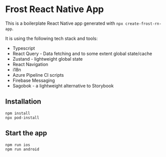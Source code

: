 # Frost React Native App

This is a boilerplate React Native app generated with `npx create-frost-rn-app`.

It is using the following tech stack and tools:

- Typescript
- React Query - Data fetching and to some extent global state/cache
- Zustand - lightweight global state
- React Navigation
- i18n
- Azure Pipeline CI scripts
- Firebase Messaging
- Sagobok - a lightweight alternative to Storybook

## Installation

```
npm install
npx pod-install
```

## Start the app

```
npm run ios
npm run android
```
